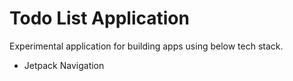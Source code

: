 # Todo List Application

Experimental application for building apps using below tech stack.

- Jetpack Navigation